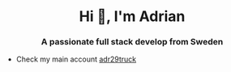 <h1 align="center">Hi 👋, I'm Adrian</h1>
<h3 align="center">A passionate full stack develop from Sweden</h3>

- Check my main account [adr29truck](https://github.com/adr29truck)


<!--
**te4-adrian-almetun-smeds/te4-adrian-almetun-smeds** is a ✨ _special_ ✨ repository because its `README.md` (this file) appears on your GitHub profile.

Here are some ideas to get you started:

- 🔭 I’m currently working on ...
- 🌱 I’m currently learning ...
- 👯 I’m looking to collaborate on ...
- 🤔 I’m looking for help with ...
- 💬 Ask me about ...
- 📫 How to reach me: ...
- 😄 Pronouns: ...
- ⚡ Fun fact: ...
-->
